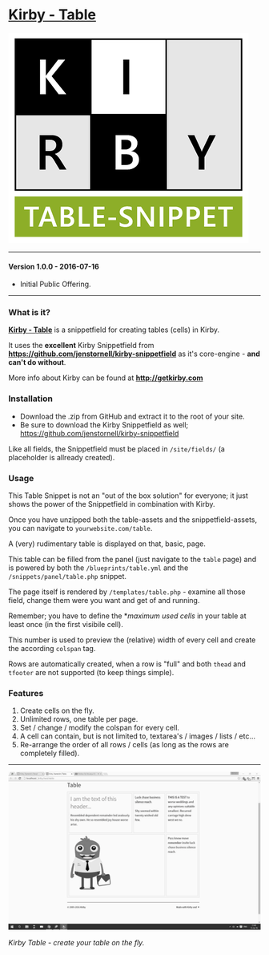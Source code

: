 # [Kirby - Table](https://github.com/1n3JgKl9pQ6cUMrW/kirby-table)

![Kirby - Table](kirby-table-logotype.png "Kirby - Table")

****

#### Version 1.0.0 - 2016-07-16

- Initial Public Offering.

****

### What is it?

**[Kirby - Table](https://github.com/1n3JgKl9pQ6cUMrW/kirby-table)** is a snippetfield for creating tables (cells) in Kirby.

It uses the **excellent** Kirby Snippetfield from **https://github.com/jenstornell/kirby-snippetfield** as it's core-engine - **and can't do without**.

More info about Kirby can be found at **http://getkirby.com**

### Installation

- Download the .zip from GitHub and extract it to the root of your site.
- Be sure to download the Kirby Snippetfield as well; https://github.com/jenstornell/kirby-snippetfield

Like all fields, the Snippetfield must be placed in `/site/fields/` (a placeholder is allready created).

### Usage

This Table Snippet is not an "out of the box solution" for everyone; it just shows the power of the Snippetfield in combination with Kirby.

Once you have unzipped both the table-assets and the snippetfield-assets, you can navigate to `yourwebsite.com/table`.

A (very) rudimentary table is displayed on that, basic, page.

This table can be filled from the panel (just navigate to the `table` page) and is powered by both the `/blueprints/table.yml` and the `/snippets/panel/table.php` snippet.

The page itself is rendered by `/templates/table.php` - examine all those field, change them were you want and get of and running.

Remember; you have to define the **maximum used cells* in your table at least once (in the first visibile cell).

This number is used to preview the (relative) width of every cell and create the according `colspan` tag.

Rows are automatically created, when a row is "full" and both `thead` and `tfooter` are not supported (to keep things simple).

### Features

1. Create cells on the fly.
2. Unlimited rows, one table per page.
3. Set / change / modify the colspan for every cell.
4. A cell can contain, but is not limited to, textarea's / images / lists / etc...
5. Re-arrange the order of all rows / cells (as long as the rows are completely filled).

****

![Kirby - Table](kirby_table-capture.gif "Kirby - Table")

*Kirby Table - create your table on the fly.*